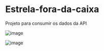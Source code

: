 # Estrela-fora-da-caixa
Projeto para  consumir os dados da API



![image](https://user-images.githubusercontent.com/72118415/122115721-28cde680-cdfb-11eb-9ca4-1b4efcf7a21d.png)



![image](https://user-images.githubusercontent.com/72118415/122115780-34b9a880-cdfb-11eb-8a47-4fe9814c255e.png)



